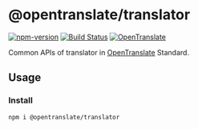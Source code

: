 # @opentranslate/translator

[![npm-version](https://img.shields.io/npm/v/@opentranslate/translator.svg)](https://www.npmjs.com/package/@opentranslate/translator)
[![Build Status](https://travis-ci.com/OpenTranslate/translator.svg?branch=master)](https://travis-ci.com/OpenTranslate/translator)
[![OpenTranslate](https://img.shields.io/badge/OpenTranslate-v1-brightgreen)](https://github.com/OpenTranslate)

Common APIs of translator in [OpenTranslate](https://github.com/OpenTranslate) Standard.

## Usage

### Install

```
npm i @opentranslate/translator
```